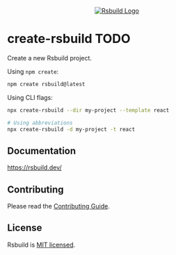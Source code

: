 <p align="center">
  <a href="https://rsbuild.dev" target="blank"><img src="https://github.com/web-infra-dev/rsbuild/assets/7237365/84abc13e-b620-468f-a90b-dbf28e7e9427" alt="Rsbuild Logo" /></a>
</p>

# create-rsbuild TODO

Create a new Rsbuild project.

Using `npm create`:

```bash
npm create rsbuild@latest
```

Using CLI flags:

```bash
npx create-rsbuild --dir my-project --template react

# Using abbreviations
npx create-rsbuild -d my-project -t react
```

## Documentation

https://rsbuild.dev/

## Contributing

Please read the [Contributing Guide](https://github.com/web-infra-dev/rsbuild/blob/main/CONTRIBUTING.md).

## License

Rsbuild is [MIT licensed](https://github.com/web-infra-dev/rsbuild/blob/main/LICENSE).
